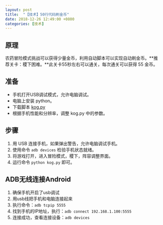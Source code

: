 ```yaml
---
layout: post
title:  "【技术】50行代码刷金币"
date: 2018-12-26 12:49:00 +0800
categories: [技术]
---
```


## 原理

农药冒险模式挑战可以获得少量金币，利用自动脚本可以实现自动刷金币。**推荐关卡：稷下困难。**此关卡55秒左右可以通关，每次通关可以获得 55 金币。

## 准备

* 手机打开USB调试模式，允许电脑调试。
* 电脑上安装 python。
* 下载脚本 [kog.py](./../../../../static/img/public/kog.py.zip)
* 根据手机性能和分辨率，调整 kog.py 中的参数。

## 步骤
1. 用 USB 连接手机，如果弹出警告，允许电脑调试手机。
2. 使用命令 `adb devices` 检验手机状态就绪。
3. 将游戏打开，进入冒险模式，稷下，阵容调整界面。
4. 运行命令 `python kog.py` 即可。

## ADB无线连接Android

1. 确保手机开启了usb调试
2. 用usb线把手机和电脑连接起来
3. 执行命令：`adb tcpip 5555`
4.  找到手机的IP地址，执行：`adb connect 192.168.1.100:5555`
5. 连接成功，查看连接设备：`adb devices`